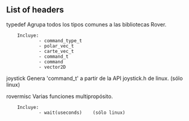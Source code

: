 
List of headers
----------------


typedef
		Agrupa todos los tipos comunes a las bibliotecas Rover.

		Incluye:
				- command_type_t
				- polar_vec_t
				- carte_vec_t
				- command_t
				- command
				- vector2D

joystick
		Genera 'command_t' a partir de la API joystick.h de linux.	(sólo linux)

rovermisc
		Varias funciones multipropósito.

		Incluye:
				- wait(useconds)	(sólo linux)

